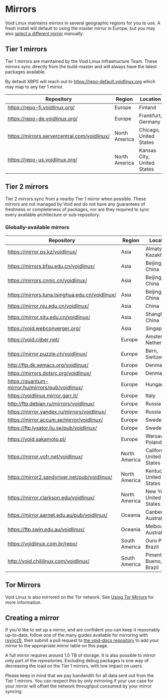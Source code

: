 # Mirrors

Void Linux maintains mirrors in several geographic regions for you to use. A
fresh install will default to using the master mirror in Europe, but you may
also [select a different mirror](./changing.md) manually.

## Tier 1 mirrors

Tier 1 mirrors are maintained by the Void Linux Infrastructure Team. These
mirrors sync directly from the build-master and will always have the latest
packages available.

By default XBPS will reach out to <https://repo-default.voidlinux.org> which may
map to any tier 1 mirror.

| Repository                                     | Region        | Location                   |
|------------------------------------------------|---------------|----------------------------|
| <https://repo-fi.voidlinux.org/>               | Europe        | Finland                    |
| <https://repo-de.voidlinux.org/>               | Europe        | Frankfurt, Germany         |
| <https://mirrors.servercentral.com/voidlinux/> | North America | Chicago, United States     |
| <https://repo-us.voidlinux.org/>               | North America | Kansas City, United States |

## Tier 2 mirrors

Tier 2 mirrors sync from a nearby Tier 1 mirror when possible. These mirrors are
not managed by Void and do not have any guarantees of freshness or completeness
of packages, nor are they required to sync every available architecture or
sub-repository.

### Globally-available mirrors

| Repository                                         | Region        | Location                  |
|----------------------------------------------------|---------------|---------------------------|
| <https://mirror.ps.kz/voidlinux/>                  | Asia          | Almaty, Kazakhstan        |
| <https://mirrors.bfsu.edu.cn/voidlinux/>           | Asia          | Beijing, China            |
| <https://mirrors.cnnic.cn/voidlinux/>              | Asia          | Beijing, China            |
| <https://mirrors.tuna.tsinghua.edu.cn/voidlinux/>  | Asia          | Beijing, China            |
| <https://mirror.nju.edu.cn/voidlinux/>             | Asia          | China                     |
| <https://mirror.sjtu.edu.cn/voidlinux/>            | Asia          | Shanghai, China           |
| <https://void.webconverger.org/>                   | Asia          | Singapore                 |
| <https://void.cijber.net/>                         | Europe        | Amsterdam, Netherlands    |
| <https://mirror.puzzle.ch/voidlinux/>              | Europe        | Bern, Switzerland         |
| <http://ftp.dk.xemacs.org/voidlinux/>              | Europe        | Denmark                   |
| <https://mirrors.dotsrc.org/voidlinux/>            | Europe        | Denmark                   |
| <https://quantum-mirror.hu/mirrors/pub/voidlinux/> | Europe        | Hungary                   |
| <https://voidlinux.mirror.garr.it/>                | Europe        | Italy                     |
| <http://ftp.debian.ru/mirrors/voidlinux/>          | Europe        | Russia                    |
| <https://mirror.yandex.ru/mirrors/voidlinux/>      | Europe        | Russia                    |
| <https://mirror.accum.se/mirror/voidlinux/>        | Europe        | Sweden                    |
| <https://ftp.lysator.liu.se/pub/voidlinux/>        | Europe        | Sweden                    |
| <https://void.sakamoto.pl/>                        | Europe        | Warsaw, Poland            |
| <https://mirror.vofr.net/voidlinux/>               | North America | California, United States |
| <https://mirror2.sandyriver.net/pub/voidlinux/>    | North America | Kentucky, United States   |
| <https://mirror.clarkson.edu/voidlinux/>           | North America | New York, United States   |
| <https://mirror.aarnet.edu.au/pub/voidlinux/>      | Oceania       | Canberra, Australia       |
| <https://ftp.swin.edu.au/voidlinux/>               | Oceania       | Melbourne, Australia      |
| <https://voidlinux.com.br/repo/>                   | South America | Ouro Preto, Brazil        |
| <http://void.chililinux.com/voidlinux/>            | South America | Pimenta Bueno, Brazil     |

## Tor Mirrors

Void Linux is also mirrored on the Tor network. See [Using Tor
Mirrors](./tor.md) for more information.

## Creating a mirror

If you'd like to set up a mirror, and are confident you can keep it reasonably
up-to-date, follow one of the many guides available for mirroring with
[rsync(1)](https://man.voidlinux.org/rsync.1), then submit a pull request to
[the void-docs repository](https://github.com/void-linux/void-docs) to add your
mirror to the appropriate mirror table on this page.

A full mirror requires around 1.0 TB of storage. It is also possible to mirror
only part of the repositories. Excluding debug packages is one way of decreasing
the load on the Tier 1 mirrors, with low impact on users.

Please keep in mind that we pay bandwidth for all data sent out from the Tier 1
mirrors. You can respect this by only mirroring if your use case for your mirror
will offset the network throughput consumed by your mirror syncing.
